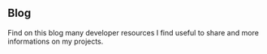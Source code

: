 <!--VarStream
title=Nicolas Froidure's blog, fullstack JavaScript Developper
description=Learn more about me
shortTitle=Blog
shortDesc=Back to home
keywords.+=JavaScript
keywords.+=developer
keywords.+=Nicolas
keywords.+=Froidure
previousTitle=Previous
previousDesc=Go to the previous page
nextTitle=Next
nextDesc=Go to the next page
template=blog
paginate=true
lang=en
location=US
types.+=html
types.+=atom
types.+=rss
# locales
empty=Currently no post on the blog.
published_on=Pulished on
-->

## Blog

Find on this blog many developer resources I find useful to share and more
 informations on my projects.
